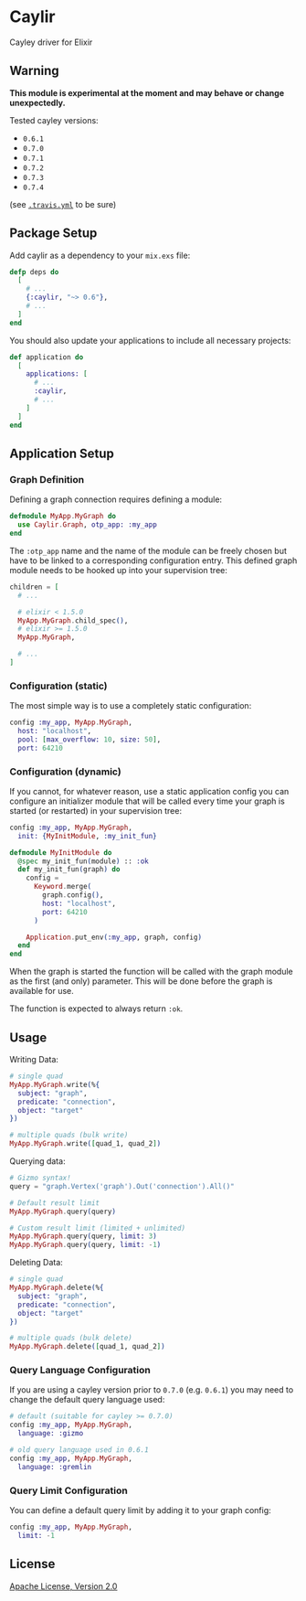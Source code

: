 # Caylir

Cayley driver for Elixir

## Warning

__This module is experimental at the moment and may behave or change unexpectedly.__

Tested cayley versions:

- `0.6.1`
- `0.7.0`
- `0.7.1`
- `0.7.2`
- `0.7.3`
- `0.7.4`

(see
[`.travis.yml`](https://github.com/mneudert/caylir/blob/master/.travis.yml)
to be sure)

## Package Setup

Add caylir as a dependency to your `mix.exs` file:

```elixir
defp deps do
  [
    # ...
    {:caylir, "~> 0.6"},
    # ...
  ]
end
```

You should also update your applications to include all necessary projects:

```elixir
def application do
  [
    applications: [
      # ...
      :caylir,
      # ...
    ]
  ]
end
```

## Application Setup

### Graph Definition

Defining a graph connection requires defining a module:

```elixir
defmodule MyApp.MyGraph do
  use Caylir.Graph, otp_app: :my_app
end
```

The `:otp_app` name and the name of the module can be freely chosen but have to
be linked to a corresponding configuration entry. This defined graph module
needs to be hooked up into your supervision tree:

```elixir
children = [
  # ...

  # elixir < 1.5.0
  MyApp.MyGraph.child_spec(),
  # elixir >= 1.5.0
  MyApp.MyGraph,

  # ...
]
```

### Configuration (static)

The most simple way is to use a completely static configuration:

```elixir
config :my_app, MyApp.MyGraph,
  host: "localhost",
  pool: [max_overflow: 10, size: 50],
  port: 64210
```

### Configuration (dynamic)

If you cannot, for whatever reason, use a static application config you can
configure an initializer module that will be called every time your graph
is started (or restarted) in your supervision tree:

```elixir
config :my_app, MyApp.MyGraph,
  init: {MyInitModule, :my_init_fun}

defmodule MyInitModule do
  @spec my_init_fun(module) :: :ok
  def my_init_fun(graph) do
    config =
      Keyword.merge(
        graph.config(),
        host: "localhost",
        port: 64210
      )

    Application.put_env(:my_app, graph, config)
  end
end
```

When the graph is started the function will be called with the graph module
as the first (and only) parameter. This will be done before the graph is
available for use.

The function is expected to always return `:ok`.

## Usage

Writing Data:

```elixir
# single quad
MyApp.MyGraph.write(%{
  subject: "graph",
  predicate: "connection",
  object: "target"
})

# multiple quads (bulk write)
MyApp.MyGraph.write([quad_1, quad_2])
```

Querying data:

```elixir
# Gizmo syntax!
query = "graph.Vertex('graph').Out('connection').All()"

# Default result limit
MyApp.MyGraph.query(query)

# Custom result limit (limited + unlimited)
MyApp.MyGraph.query(query, limit: 3)
MyApp.MyGraph.query(query, limit: -1)
```

Deleting Data:

```elixir
# single quad
MyApp.MyGraph.delete(%{
  subject: "graph",
  predicate: "connection",
  object: "target"
})

# multiple quads (bulk delete)
MyApp.MyGraph.delete([quad_1, quad_2])
```

### Query Language Configuration

If you are using a cayley version prior to `0.7.0` (e.g. `0.6.1`) you may need
to change the default query language used:

```elixir
# default (suitable for cayley >= 0.7.0)
config :my_app, MyApp.MyGraph,
  language: :gizmo

# old query language used in 0.6.1
config :my_app, MyApp.MyGraph,
  language: :gremlin
```

### Query Limit Configuration

You can define a default query limit by adding it to your graph config:

```elixir
config :my_app, MyApp.MyGraph,
  limit: -1
```

## License

[Apache License, Version 2.0](http://www.apache.org/licenses/LICENSE-2.0)
